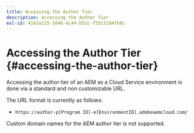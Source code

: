 ```yaml
---
title: Accessing the Author Tier
description: Accessing the Author Tier
exl-id: 4143a125-3d46-4c44-b52c-f55c5194fb9c
---
```

# Accessing the Author Tier {#accessing-the-author-tier}

Accessing the author tier of an AEM as a Cloud Service environment is done via a standard and non customizable URL.

The URL format is currently as follows:

* `https://author-p[Program ID]-e[EnvironmentID].adobeaemcloud.com/`

Custom domain names for the AEM author tier is not supported.
